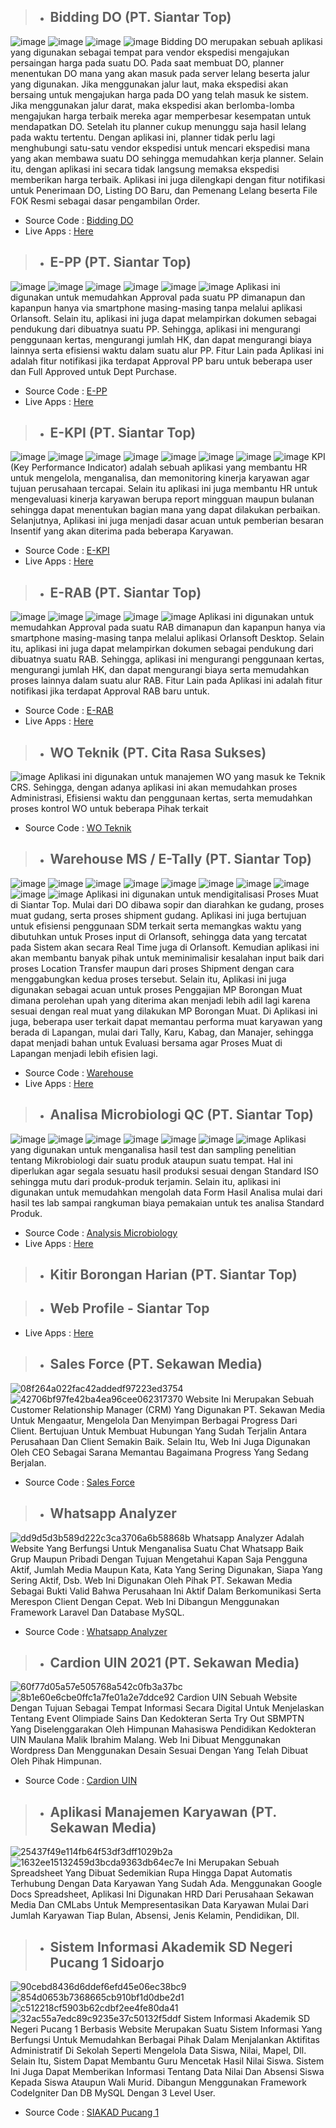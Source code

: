 
##
> - ## **Bidding DO (PT. Siantar Top)**

![image](https://github.com/user-attachments/assets/767cd4ea-d376-4c1f-9ac0-85a35bf11253)
![image](https://github.com/user-attachments/assets/cc13d3af-8f42-40c3-a8e9-109fa9476341)
![image](https://github.com/user-attachments/assets/ae475afc-bcac-4c7a-a0c5-a1b7f7359d96)
![image](https://github.com/user-attachments/assets/a4c76fed-3784-4f8a-954c-262cdb194759)
  Bidding DO merupakan sebuah aplikasi yang digunakan sebagai tempat para vendor ekspedisi mengajukan persaingan harga pada suatu DO. Pada saat membuat DO, planner menentukan DO mana yang akan masuk pada server lelang beserta jalur yang digunakan. Jika menggunakan jalur laut, maka ekspedisi akan bersaing untuk mengajukan harga pada DO yang telah masuk ke sistem. Jika menggunakan jalur darat, maka ekspedisi akan berlomba-lomba mengajukan harga terbaik mereka agar memperbesar kesempatan untuk mendapatkan DO.
  Setelah itu planner cukup menunggu saja hasil lelang pada waktu tertentu. Dengan aplikasi ini, planner tidak perlu lagi menghubungi satu-satu vendor ekspedisi untuk mencari ekspedisi mana yang akan membawa suatu DO sehingga memudahkan kerja planner. Selain itu, dengan aplikasi ini secara tidak langsung memaksa ekspedisi memberikan harga terbaik. Aplikasi ini juga dilengkapi dengan fitur notifikasi untuk Penerimaan DO, Listing DO Baru, dan Pemenang Lelang beserta File FOK Resmi sebagai dasar pengambilan Order.
- Source Code : [Bidding DO](https://drive.google.com/file/d/1nj1GD7qxpD3TgmDZolSvxzw4e3fQeqXz/view?usp=sharing)
- Live Apps : [Here](182.16.186.138:8080/bidding_do)

##
> - ## **E-PP (PT. Siantar Top)**

![image](https://github.com/user-attachments/assets/052da223-e561-49a3-bca1-b12b846069e0)
![image](https://github.com/user-attachments/assets/93402c8a-1e27-48dd-80c7-045328914a48)
![image](https://github.com/user-attachments/assets/36df7a00-2816-4ade-8e52-53fea0f3547f)
![image](https://github.com/user-attachments/assets/4d25a5e4-3622-4967-b7e8-2b54e7ab9612)
![image](https://github.com/user-attachments/assets/0b124634-ac5e-4fa2-befb-d1fde350276c)
![image](https://github.com/user-attachments/assets/e702ee23-a392-49b7-8779-19159c4a1b57)
  Aplikasi ini digunakan untuk memudahkan Approval pada suatu PP dimanapun dan kapanpun hanya via smartphone masing-masing tanpa melalui aplikasi Orlansoft. Selain itu, aplikasi ini juga dapat melampirkan dokumen sebagai pendukung dari dibuatnya suatu PP. Sehingga, aplikasi ini mengurangi penggunaan kertas, mengurangi jumlah HK, dan dapat mengurangi biaya lainnya serta efisiensi waktu dalam suatu alur PP. 
  Fitur Lain pada Aplikasi ini adalah fitur notifikasi jika terdapat Approval PP baru untuk beberapa user dan Full Approved untuk Dept Purchase.
- Source Code : [E-PP](https://drive.google.com/file/d/1XccJCHeYBdELVHLar-66SbCSQNHo_2nZ/view?usp=sharing)
- Live Apps : [Here](182.16.186.138:8080/pponline)

##
> - ## **E-KPI (PT. Siantar Top)**

![image](https://github.com/user-attachments/assets/23c36d13-7970-48c8-9f20-4c79518b70b5)
![image](https://github.com/user-attachments/assets/e5ea6f02-7884-4131-a501-3a40ea4c0e29)
![image](https://github.com/user-attachments/assets/a2ec0818-e38b-49f3-abd3-35f456cf5fa7)
![image](https://github.com/user-attachments/assets/789c5b85-ab02-4910-b31c-b03023a7de3d)
![image](https://github.com/user-attachments/assets/90511267-b680-42ff-a039-781cf887aa37)
![image](https://github.com/user-attachments/assets/cdd8f3af-f37f-43a2-b0b8-2cc23a74fb3f)
![image](https://github.com/user-attachments/assets/a57d115c-91ee-4393-9970-781e2d152ecc)
![image](https://github.com/user-attachments/assets/09ca729d-f3ab-41f4-a994-23a15ecb4b80)
  KPI (Key Performance Indicator) adalah sebuah aplikasi yang membantu HR untuk mengelola, menganalisa, dan memonitoring kinerja karyawan agar tujuan perusahaan tercapai. Selain itu aplikasi ini juga membantu HR untuk mengevaluasi kinerja karyawan berupa report mingguan maupun bulanan sehingga dapat menentukan bagian mana yang dapat dilakukan perbaikan. Selanjutnya, Aplikasi ini juga menjadi dasar acuan untuk pemberian besaran Insentif yang akan diterima pada beberapa Karyawan.
- Source Code : [E-KPI](https://drive.google.com/file/d/1p59o9DK6m2m6OXHrjfUULYtXUFIkoINr/view?usp=sharing)
- Live Apps : [Here](182.16.186.138:8080/kpi)

##
> - ## **E-RAB (PT. Siantar Top)**

![image](https://github.com/user-attachments/assets/0b332a50-c1f2-4087-ab4c-1f03876394ce)
![image](https://github.com/user-attachments/assets/48e1e68a-37a2-419e-97bb-475fe3fd2ec1)
![image](https://github.com/user-attachments/assets/2af0e57b-3bc0-4ea0-96eb-1cea9f4270c2)
![image](https://github.com/user-attachments/assets/914c594f-35ea-4955-91cb-705b2696a123)
![image](https://github.com/user-attachments/assets/70a6305b-fb6c-4766-b3c8-b334cbe92814)
  Aplikasi ini digunakan untuk memudahkan Approval pada suatu RAB dimanapun dan kapanpun hanya via smartphone masing-masing tanpa melalui aplikasi Orlansoft Desktop. Selain itu, aplikasi ini juga dapat melampirkan dokumen sebagai pendukung dari dibuatnya suatu RAB. Sehingga, aplikasi ini mengurangi  penggunaan kertas, mengurangi jumlah HK, dan dapat mengurangi biaya serta memudahkan proses lainnya dalam suatu alur RAB.
  Fitur Lain pada Aplikasi ini adalah fitur notifikasi jika terdapat Approval RAB baru untuk.
- Source Code : [E-RAB](https://drive.google.com/file/d/1v1boXnqa8fLQLRdLH2gZiSfpYD_3lFYw/view?usp=sharing)
- Live Apps : [Here](182.16.186.138:8080/erab)

##
> - ## **WO Teknik (PT. Cita Rasa Sukses)**

![image](https://github.com/user-attachments/assets/697f0c1b-e354-4f42-8844-4d11f655b10d)
  Aplikasi ini digunakan untuk manajemen WO yang masuk ke Teknik CRS. Sehingga, dengan adanya aplikasi ini akan memudahkan proses Administrasi, Efisiensi waktu dan penggunaan kertas, serta memudahkan proses kontrol WO untuk beberapa Pihak terkait
- Source Code : [WO Teknik](https://drive.google.com/file/d/1GAvbCJdIHRuZu0_3ZbF8i5YIw6MiamLT/view?usp=sharing)

##
> - ## **Warehouse MS / E-Tally (PT. Siantar Top)**

![image](https://github.com/user-attachments/assets/0f6727c0-42f0-4419-b044-e497584e49d1)
![image](https://github.com/user-attachments/assets/e78941c0-6aef-4e31-9241-764f1d9522d2)
![image](https://github.com/user-attachments/assets/bec467e6-501b-4832-b28b-7262c7ce1cee)
![image](https://github.com/user-attachments/assets/19355a79-51bb-436c-8af0-b308b11c89da)
![image](https://github.com/user-attachments/assets/71b860f4-138a-4128-9a6f-1107a24214c7)
![image](https://github.com/user-attachments/assets/1dca0b98-bf78-40d6-8a9d-0cdf9bc9cbb5)
![image](https://github.com/user-attachments/assets/02f9e4af-c54f-4717-a4f3-bb4920d3aadf)
![image](https://github.com/user-attachments/assets/5b32a1ee-508f-4e17-9742-7d2b558fc127)
![image](https://github.com/user-attachments/assets/20c6dd57-b5cb-4827-b3dd-0b38a96c12ae)
![image](https://github.com/user-attachments/assets/67e6d60e-7456-4ec3-a718-ec5412793b8e)
  Aplikasi ini digunakan untuk mendigitalisasi Proses Muat di Siantar Top. Mulai dari DO dibawa sopir dan diarahkan ke gudang, proses muat gudang, serta proses shipment gudang. Aplikasi ini juga bertujuan untuk efisiensi penggunaan SDM terkait serta memangkas waktu yang dibutuhkan untuk Proses input di Orlansoft, sehingga data yang tercatat pada Sistem akan secara Real Time juga di Orlansoft. 
  Kemudian aplikasi ini akan membantu banyak pihak untuk meminimalisir kesalahan input baik dari proses Location Transfer maupun dari proses Shipment dengan cara menggabungkan kedua proses tersebut. Selain itu, Aplikasi ini juga digunakan sebagai acuan untuk proses Penggajian MP Borongan Muat dimana perolehan upah yang diterima akan menjadi lebih adil lagi karena sesuai dengan real muat yang dilakukan MP Borongan Muat. 
  Di Aplikasi ini juga, beberapa user terkait dapat memantau performa muat karyawan yang berada di Lapangan, mulai dari Tally, Karu, Kabag, dan Manajer, sehingga dapat menjadi bahan untuk Evaluasi bersama agar Proses Muat di Lapangan menjadi lebih efisien lagi.
- Source Code : [Warehouse](https://drive.google.com/file/d/1DVXnKHaZLVyD4zHNXdatVb41HnkG-crl/view?usp=sharing)
- Live Apps : [Here](182.16.186.138:8080/warehouse)

##
> - ## **Analisa Microbiologi QC (PT. Siantar Top)**

![image](https://github.com/user-attachments/assets/c97b28b6-6479-4e82-a51e-0908550cdd84)
![image](https://github.com/user-attachments/assets/1fc1e3dc-d348-4b4d-83f5-1372a18b0ec0)
![image](https://github.com/user-attachments/assets/6f6cb42f-9af1-4470-8e2f-8806f4808ebc)
![image](https://github.com/user-attachments/assets/4e551230-6181-4bbe-8b62-dd7a5ef0e02a)
![image](https://github.com/user-attachments/assets/fce52ee0-6c9c-40bc-af23-1f3e1765b43f)
![image](https://github.com/user-attachments/assets/a7bea738-9e04-491e-8ecb-b739cd5869d4)
![image](https://github.com/user-attachments/assets/3a1ce00f-4b1e-4828-aacb-4f68ad9510ee)
  Aplikasi yang digunakan untuk menganalisa hasil test dan sampling penelitian tentang Mikrobiologi dair suatu produk ataupun suatu tempat. Hal ini diperlukan agar segala sesuatu hasil produksi sesuai dengan Standard ISO sehingga mutu dari produk-produk terjamin. Selain itu, aplikasi ini digunakan untuk memudahkan mengolah data Form Hasil Analisa mulai dari hasil tes lab sampai rangkuman biaya pemakaian untuk tes analisa Standard Produk.
- Source Code : [Analysis Microbiology](https://drive.google.com/file/d/1d4Jtwgxep4BWemnqXJv0NuGydVE2QahC/view?usp=sharing)
- Live Apps : [Here](182.16.186.138:1708/microbiology)

##
> - ## **Kitir Borongan Harian (PT. Siantar Top)**

##
> - ## **Web Profile - Siantar Top**


- Live Apps : [Here](siantartop.co.id)

##
> - ## **Sales Force (PT. Sekawan Media)**

![08f264a022fac42addedf97223ed3754](https://github.com/user-attachments/assets/c9649589-30c9-4061-a7d8-4d81e98add1e)
![42706bf97fe42ba4ea96cee062317370](https://github.com/user-attachments/assets/03c0eb37-9826-4f21-a488-92a78619d0fe)
  Website Ini Merupakan Sebuah Customer Relationship Manager (CRM) Yang Digunakan PT. Sekawan Media Untuk Mengaatur, Mengelola Dan Menyimpan Berbagai Progress Dari Client. Bertujuan Untuk Membuat Hubungan Yang Sudah Terjalin Antara Perusahaan Dan Client Semakin Baik. Selain Itu, Web Ini Juga Digunakan Oleh CEO Sebagai Sarana Memantau Bagaimana Progress Yang Sedang Berjalan. 
- Source Code : [Sales Force](https://drive.google.com/drive/folders/1sQqbun3DkxdseQ2vH1FcgN6A5pmroTWX?usp=sharing)

##
> - ## **Whatsapp Analyzer**

![dd9d5d3b589d222c3ca3706a6b58868b](https://github.com/user-attachments/assets/2070a1d3-aa8a-4ab7-bc98-a46e6bfdfe08)
  Whatsapp Analyzer Adalah Website Yang Berfungsi Untuk Menganalisa Suatu Chat Whatsapp Baik Grup Maupun Pribadi Dengan Tujuan Mengetahui Kapan Saja Pengguna Aktif, Jumlah Media Maupun Kata, Kata Yang Sering Digunakan, Siapa Yang Sering Aktif, Dsb. Web Ini Digunakan Oleh Pihak PT. Sekawan Media Sebagai Bukti Valid Bahwa Perusahaan Ini Aktif Dalam Berkomunikasi Serta Merespon Client Dengan Cepat. Web Ini Dibangun Menggunakan Framework Laravel Dan Database MySQL.
- Source Code : [Whatsapp Analyzer](https://drive.google.com/drive/folders/1P5iVrsgGyds6twQ-HPvQ7gNW2Ao5Lqpm?usp=sharing)

##
> - ## **Cardion UIN 2021 (PT. Sekawan Media)**

![60f77d05a57e505768a542c0fb3a37bc](https://github.com/user-attachments/assets/a0c026d5-6385-412b-84c0-00b5119bccd9)
![8b1e60e6cbe0ffc1a7fe01a2e7ddce92](https://github.com/user-attachments/assets/57a23c30-7242-4a92-89f4-5dc49e4c8423)
  Cardion UIN Sebuah Website Dengan Tujuan Sebagai Tempat Informasi Secara Digital Untuk Menjelaskan Tentang Event Olimpiade Sains Dan Kedokteran Serta Try Out SBMPTN Yang Diselenggarakan Oleh Himpunan Mahasiswa Pendidikan Kedokteran UIN Maulana Malik Ibrahim Malang. Web Ini Dibuat Menggunakan Wordpress Dan Menggunakan Desain Sesuai Dengan Yang Telah Dibuat Oleh Pihak Himpunan.
- Source Code : [Cardion UIN](https://drive.google.com/drive/folders/1PAlQYUaetPJesl_yhAfDtRzaLXKxiI7r?usp=sharing)

##
> - ## **Aplikasi Manajemen Karyawan (PT. Sekawan Media)**

![25437f49e114fb64f53df3dff1029b2a](https://github.com/user-attachments/assets/f6e5dbe2-f220-431b-ba93-f9f96baf08c9)
![1632ee15132459d3bcda9363db64ec7e](https://github.com/user-attachments/assets/b4528cf0-7992-459f-ae06-953c91ade830)
  Ini Merupakan Sebuah Spreadsheet Yang Dibuat Sedemikian Rupa Hingga Dapat Automatis Terhubung Dengan Data Karyawan Yang Sudah Ada. Menggunakan Google Docs Spreadsheet, Aplikasi Ini Digunakan HRD Dari Perusahaan Sekawan Media Dan CMLabs Untuk Mempresentasikan Data Karyawan Mulai Dari Jumlah Karyawan Tiap Bulan, Absensi, Jenis Kelamin, Pendidikan, Dll.

##
> - ## **Sistem Informasi Akademik SD Negeri Pucang 1 Sidoarjo**

![90cebd8436d6ddef6efd45e06ec38bc9](https://github.com/user-attachments/assets/fe71ed3e-51f2-4f65-86d7-5bce43bba721)
![854d0653b7368665cb910bf1d0dbe2d1](https://github.com/user-attachments/assets/0a7805c0-ee78-41cc-b869-74c2dc3b0c91)
![c512218cf5903b62cdbf2ee4fe80da41](https://github.com/user-attachments/assets/2a45b736-60b2-458c-b839-d3775eb26b60)
![32ac55a7edc89c9235e37c50132f5ddf](https://github.com/user-attachments/assets/4ea1bdcc-55b3-4b3a-8f04-121a06448864)
  Sistem Informasi Akademik SD Negeri Pucang 1 Berbasis Website Merupakan Suatu Sistem Informasi Yang Berfungsi Untuk Memudahkan Berbagai Pihak Dalam Menjalankan Aktifitas Administratif Di Sekolah Seperti Mengelola Data Siswa, Nilai, Mapel, Dll. Selain Itu, Sistem Dapat Membantu Guru Mencetak Hasil Nilai Siswa. Sistem Ini Juga Dapat Memberikan Informasi Tentang Data Nilai Dan Absensi Siswa Kepada Siswa Ataupun Wali Murid. Dibangun Menggunakan Framework CodeIgniter Dan DB MySQL Dengan 3 Level User.
- Source Code : [SIAKAD Pucang 1](https://drive.google.com/drive/folders/1EvOAPkhNejvRgUgRcr9h9tnb5W4G2frl?usp=sharing)






